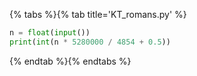 {% tabs %}{% tab title='KT_romans.py' %}

```py
n = float(input())
print(int(n * 5280000 / 4854 + 0.5))
```

{% endtab %}{% endtabs %}
